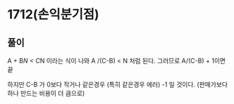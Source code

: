 
# 1712(손익분기점)
## 풀이
A + B*N < C*N 이라는 식이 나와
A /(C-B) < N 처럼 된다.
그러므로 A/(C-B) + 1이면 끝

하지만 C-B 가 0보다 작거나 같은경우 (특히 같은경우 에러)
-1 일 것이다. (판매가보다 하나 만드는 비용이 더 큼으로)
